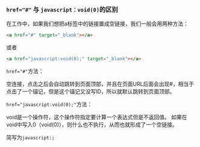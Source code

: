 ### `href="#"` 与 `javascript：void(0)`的区别

在工作中，如果我们想把a标签中的链接置成空链接，我们一般会用两种方法：
```html
<a href="#" target="_blank"></a>
```
或者
```html
<a href="javascript:void(0);" target="_blank"></a>
```

`href="#"`方法：

空连接，点击之后会自动跳转到页面顶部，并且在页面URL后面会出现#，相当于点击了一个锚记，但是这个锚记又没写ID，所以就默认跳转到页面顶部。

`href="javascript:void(0);"`方法：

void是一个操作符，这个操作符指定要计算一个表达式但是不返回值。
如果在void中写入0（void(0)），则什么也不执行，从而也就形成了一个空链接。

简写为`javascript:;`
